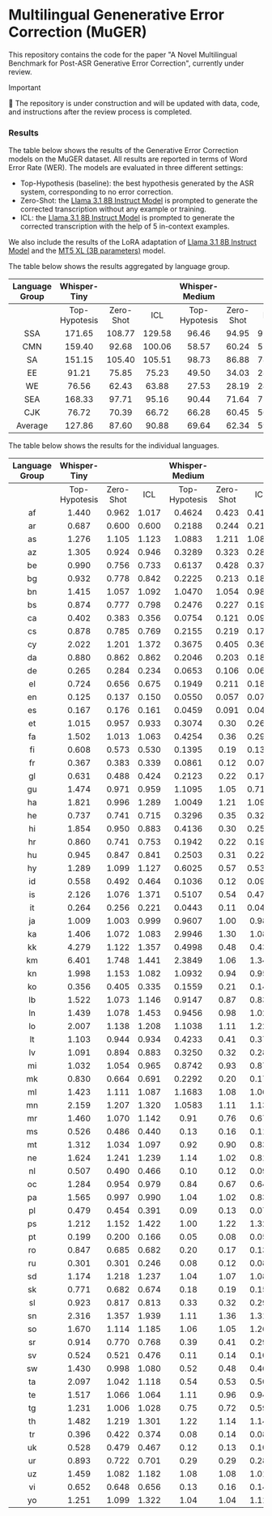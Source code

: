 # Multilingual Genenerative Error Correction (MuGER)

This repository contains the code for the paper "A Novel Multilingual Benchmark for Post-ASR Generative Error Correction", currently under review.

> [!IMPORTANT]  
> 🚨 The repository is under construction and will be updated with data, code, and instructions after the review process is completed.

### Results

The table below shows the results of the Generative Error Correction models on the MuGER dataset. All results are reported in terms of Word Error Rate (WER). The models are evaluated in three different settings: 
- Top-Hypothesis (baseline): the best hypothesis generated by the ASR system, corresponding to no error correction.
- Zero-Shot: the [Llama 3.1 8B Instruct Model](https://huggingface.co/meta-llama/Meta-Llama-3.1-8B-Instruct) is prompted to generate the corrected transcription without any example or training.
- ICL: the [Llama 3.1 8B Instruct Model](https://huggingface.co/meta-llama/Meta-Llama-3.1-8B-Instruct) is prompted to generate the corrected transcription with the help of 5 in-context examples.

We also include the results of the LoRA adaptation of [Llama 3.1 8B Instruct Model](https://huggingface.co/meta-llama/Meta-Llama-3.1-8B-Instruct) and the [MT5 XL (3B parameters)](https://huggingface.co/google/mt5-xl) model.

The table below shows the results aggregated by language group.

| Language Group |  Whisper-Tiny |           |        | Whisper-Medium |           |       | Whisper-Large-v3 |           |       | Whisper-Large-v3 |          |
|:--------------:|:-------------:|:---------:|:------:|:--------------:|:---------:|:-----:|:----------------:|:---------:|:-----:|:----------------:|:--------:|
|                | Top-Hypotesis | Zero-Shot |   ICL  |  Top-Hypotesis | Zero-Shot |  ICL  |   Top-Hypotesis  | Zero-Shot |  ICL  |      L3-LoRA     | MT5-LoRA |
|       SSA      |     171.65    |   108.77  | 129.58 |      96.46     |   94.95   | 97.53 |       95.93      |   78.15   | 77.20 |       68.88      |   93.65  |
|       CMN      |     159.40    |   92.68   | 100.06 |      58.57     |   60.24   | 57.14 |       46.70      |   46.95   | 41.45 |       37.35      |   32.26  |
|       SA       |     151.15    |   105.40  | 105.51 |      98.73     |   86.88   | 78.63 |       78.43      |   64.28   | 60.04 |       48.58      |   45.63  |
|       EE       |     91.21     |   75.85   |  75.23 |      49.50     |   34.03   | 28.78 |       22.19      |   21.69   | 18.24 |       18.84      |   13.06  |
|       WE       |     76.56     |   62.43   |  63.88 |      27.53     |   28.19   | 24.27 |       21.13      |   22.65   | 19.01 |       19.09      |   15.08  |
|       SEA      |     168.33    |   97.71   |  95.16 |      90.44     |   71.64   | 75.68 |       70.96      |   70.67   | 67.86 |       56.11      |  139.90  |
|       CJK      |     76.72     |   70.39   |  66.72 |      66.28     |   60.45   | 56.10 |       66.67      |   60.28   | 55.94 |       41.45      |   35.69  |
|     Average    |     127.86    |   87.60   |  90.88 |      69.64     |   62.34   | 59.73 |       57.43      |   52.10   | 48.53 |       41.47      |   53.61  |

The table below shows the results for the individual languages.

| Language Group |  Whisper-Tiny |           |       | Whisper-Medium |           |        | Whisper-Large-v3 |           |      | Whisper-Large-v3 |          |
|:--------------:|:-------------:|:---------:|:-----:|:--------------:|:---------:|:------:|:----------------:|:---------:|:----:|:----------------:|:--------:|
|                | Top-Hypotesis | Zero-Shot |  ICL  |  Top-Hypotesis | Zero-Shot |   ICL  |   Top-Hypotesis  | Zero-Shot |  ICL |      L3-LoRA     | MT5-LoRA |
|       af       |     1.440     |   0.962   | 1.017 |     0.4624     |   0.423   | 0.4128 |      0.3315      |    0.31   | 0.28 |      0.2225      |  0.2223  |
|       ar       |     0.687     |   0.600   | 0.600 |     0.2188     |   0.244   | 0.2168 |      0.1579      |    0.19   | 0.16 |      0.1606      |  0.1216  |
|       as       |     1.276     |   1.105   | 1.123 |     1.0883     |   1.211   | 1.0857 |      1.0954      |    1.00   | 0.94 |      0.7232      |  0.7664  |
|       az       |     1.305     |   0.924   | 0.946 |     0.3289     |   0.323   | 0.2881 |      0.2041      |    0.22   | 0.19 |      0.2025      |  0.1419  |
|       be       |     0.990     |   0.756   | 0.733 |     0.6137     |   0.428   | 0.3792 |      0.4362      |    0.31   | 0.27 |      0.2685      |  0.1857  |
|       bg       |     0.932     |   0.778   | 0.842 |     0.2225     |   0.213   | 0.1865 |      0.1314      |    0.14   | 0.12 |      0.1377      |  0.0928  |
|       bn       |     1.415     |   1.057   | 1.092 |     1.0470     |   1.054   | 0.9856 |      0.7468      |    0.62   | 0.57 |      0.4476      |  0.4194  |
|       bs       |     0.874     |   0.777   | 0.798 |     0.2476     |   0.227   | 0.1919 |      0.1303      |    0.15   | 0.13 |      0.1382      |   0.114  |
|       ca       |     0.402     |   0.383   | 0.356 |     0.0754     |   0.121   | 0.0945 |      0.0483      |    0.10   | 0.06 |      0.0786      |  0.0449  |
|       cs       |     0.878     |   0.785   | 0.769 |     0.2155     |   0.219   | 0.1722 |      0.1046      |    0.16   | 0.09 |      0.1076      |  0.0767  |
|       cy       |     2.022     |   1.201   | 1.372 |     0.3675     |   0.405   | 0.3681 |      0.2871      |    0.33   | 0.29 |      0.2967      |  0.2417  |
|       da       |     0.880     |   0.862   | 0.862 |     0.2046     |   0.203   | 0.1840 |      0.1243      |    0.15   | 0.13 |       0.129      |  0.1053  |
|       de       |     0.265     |   0.284   | 0.234 |     0.0653     |   0.106   | 0.0697 |      0.0496      |    0.09   | 0.05 |      0.0646      |  0.0485  |
|       el       |     0.724     |   0.656   | 0.675 |     0.1949     |   0.211   | 0.1802 |      0.1193      |    0.15   | 0.12 |      0.1355      |  0.0892  |
|       en       |     0.125     |   0.137   | 0.150 |     0.0550     |   0.057   | 0.0763 |      0.0510      |    0.07   | 0.05 |       0.061      |  0.0484  |
|       es       |     0.167     |   0.176   | 0.161 |     0.0459     |   0.091   | 0.0488 |      0.0372      |    0.08   | 0.04 |      0.0392      |  0.0364  |
|       et       |     1.015     |   0.957   | 0.933 |     0.3074     |    0.30   | 0.2681 |      0.1849      |    0.21   | 0.17 |      0.1933      |  0.1061  |
|       fa       |     1.502     |   1.013   | 1.063 |     0.4254     |    0.36   | 0.2936 |      0.3206      |    0.30   | 0.22 |      0.1807      |  0.2412  |
|       fi       |     0.608     |   0.573   | 0.530 |     0.1395     |    0.19   | 0.1318 |      0.0781      |    0.15   | 0.09 |      0.1035      |  0.0747  |
|       fr       |     0.367     |   0.383   | 0.339 |     0.0861     |    0.12   | 0.0792 |      0.0634      |    0.10   | 0.06 |      0.0692      |  0.0553  |
|       gl       |     0.631     |   0.488   | 0.424 |     0.2123     |    0.22   | 0.1770 |      0.1327      |    0.16   | 0.12 |      0.1198      |  0.0852  |
|       gu       |     1.474     |   0.971   | 0.959 |     1.1095     |    1.05   | 0.7187 |       0.483      |    0.44   | 0.42 |      0.3842      |  0.3029  |
|       ha       |     1.821     |   0.996   | 1.289 |     1.0049     |    1.21   | 1.0987 |      0.8672      |    0.84   | 0.81 |      0.6841      |  0.5695  |
|       he       |     0.737     |   0.741   | 0.715 |     0.3296     |    0.35   | 0.3287 |      0.2657      |    0.30   | 0.27 |      0.2893      |  0.2279  |
|       hi       |     1.854     |   0.950   | 0.883 |     0.4136     |    0.30   | 0.2575 |      0.3127      |    0.25   | 0.20 |       0.167      |  0.1644  |
|       hr       |     0.860     |   0.741   | 0.753 |     0.1942     |    0.22   | 0.1939 |      0.1127      |    0.15   | 0.12 |      0.1321      |  0.0999  |
|       hu       |     0.945     |   0.847   | 0.841 |     0.2503     |    0.31   | 0.2250 |      0.1412      |    0.23   | 0.14 |      0.1365      |  0.1006  |
|       hy       |     1.289     |   1.099   | 1.127 |     0.6025     |    0.57   | 0.5397 |      0.4444      |    0.43   | 0.39 |       0.366      |  0.2478  |
|       id       |     0.558     |   0.492   | 0.464 |     0.1036     |    0.12   | 0.0920 |      0.0612      |    0.09   | 0.06 |      0.0565      |  0.0493  |
|       is       |     2.126     |   1.076   | 1.371 |     0.5107     |    0.54   | 0.4708 |      0.3237      |    0.34   | 0.31 |      0.3618      |  0.1962  |
|       it       |     0.264     |   0.256   | 0.221 |     0.0443     |    0.11   | 0.0429 |       0.029      |    0.10   | 0.03 |      0.0339      |  0.0278  |
|       ja       |     1.009     |   1.003   | 0.999 |     0.9607     |    1.00   |  0.981 |      0.9831      |    1.01   | 0.98 |      0.6896      |  0.5997  |
|       ka       |     1.406     |   1.072   | 1.083 |     2.9946     |    1.30   |  1.085 |      0.6847      |    0.65   | 0.63 |      0.6217      |  0.4187  |
|       kk       |     4.279     |   1.122   | 1.357 |     0.4998     |    0.48   |  0.433 |      0.3317      |    0.35   | 0.29 |      0.2772      |  0.1759  |
|       km       |     6.401     |   1.748   | 1.441 |     2.3849     |    1.06   |  1.347 |      1.2269      |    1.06   | 1.25 |      1.0766      |  1.3865  |
|       kn       |     1.998     |   1.153   | 1.082 |     1.0932     |    0.94   |  0.954 |      0.6397      |    0.58   | 0.54 |      0.4675      |  0.3758  |
|       ko       |     0.356     |   0.405   | 0.335 |     0.1559     |    0.21   |  0.142 |      0.1284      |    0.19   | 0.13 |      0.1394      |  0.1142  |
|       lb       |     1.522     |   1.073   | 1.146 |     0.9147     |    0.87   |  0.838 |      0.8684      |    0.80   | 0.76 |      0.7055      |   0.643  |
|       ln       |     1.439     |   1.078   | 1.453 |     0.9456     |    0.98   |  1.021 |      0.7256      |    0.73   | 0.68 |      0.3961      |  0.4445  |
|       lo       |     2.007     |   1.138   | 1.208 |     1.1038     |    1.11   |  1.228 |      2.4988      |    1.90   | 1.61 |      0.9823      |  1.8736  |
|       lt       |     1.103     |   0.944   | 0.934 |     0.4233     |    0.41   |  0.372 |      0.2458      |    0.26   | 0.23 |      0.2452      |  0.1458  |
|       lv       |     1.091     |   0.894   | 0.883 |     0.3250     |    0.32   |  0.283 |      0.1897      |    0.20   | 0.18 |      0.1843      |  0.0995  |
|       mi       |     1.032     |   1.054   | 0.965 |     0.8742     |    0.93   |  0.874 |      0.3824      |    0.40   | 0.38 |      0.3005      |   0.266  |
|       mk       |     0.830     |   0.664   | 0.691 |     0.2292     |    0.20   |  0.179 |      0.1511      |    0.15   | 0.13 |      0.1261      |  0.0847  |
|       ml       |     1.423     |   1.111   | 1.087 |     1.1683     |    1.08   |  1.065 |      1.1121      |    0.94   | 1.01 |      0.6908      |  0.8319  |
|       mn       |     2.159     |   1.207   | 1.320 |     1.0583     |    1.11   |  1.139 |       0.84       |    0.83   | 0.81 |      0.7758      |  0.7412  |
|       mr       |     1.460     |   1.070   | 1.142 |      0.91      |    0.76   |  0.672 |      0.8071      |    0.63   | 0.53 |      0.4031      |  0.3864  |
|       ms       |     0.526     |   0.486   | 0.440 |      0.13      |    0.16   |  0.118 |      0.0759      |    0.12   | 0.08 |      0.0718      |  0.0588  |
|       mt       |     1.312     |   1.034   | 1.097 |      0.92      |    0.90   |  0.834 |      0.7496      |    0.73   | 0.69 |      0.6057      |  0.5156  |
|       ne       |     1.624     |   1.241   | 1.239 |      1.14      |    1.02   |  0.818 |      0.9456      |    0.90   | 0.68 |       0.458      |  0.4064  |
|       nl       |     0.507     |   0.490   | 0.466 |      0.10      |    0.12   |  0.090 |      0.0588      |    0.09   | 0.10 |      0.0648      |  0.0476  |
|       oc       |     1.284     |   0.954   | 0.979 |      0.84      |    0.67   |  0.649 |      0.7087      |    0.61   | 0.56 |      0.5988      |   0.495  |
|       pa       |     1.565     |   0.997   | 0.990 |      1.04      |    1.02   |  0.839 |      0.8364      |    0.75   | 0.73 |      0.7148      |  0.6533  |
|       pl       |     0.479     |   0.454   | 0.391 |      0.09      |    0.13   |  0.075 |      0.0484      |    0.10   | 0.06 |      0.0581      |  0.0437  |
|       ps       |     1.212     |   1.152   | 1.422 |      1.00      |    1.22   |  1.323 |      0.8961      |    0.88   | 0.84 |      0.6812      |  0.5888  |
|       pt       |     0.199     |   0.200   | 0.166 |      0.05      |    0.08   |  0.050 |      0.0436      |    0.06   | 0.04 |      0.0492      |  0.0387  |
|       ro       |     0.847     |   0.685   | 0.682 |      0.20      |    0.17   |  0.134 |      0.0916      |    0.11   | 0.08 |      0.0799      |  0.0674  |
|       ru       |     0.301     |   0.301   | 0.246 |      0.08      |    0.12   |  0.081 |      0.0561      |    0.10   | 0.06 |      0.0573      |  0.0503  |
|       sd       |     1.174     |   1.218   | 1.237 |      1.04      |    1.07   |  1.088 |      1.0143      |    0.93   | 0.94 |      0.6181      |  0.6169  |
|       sk       |     0.771     |   0.682   | 0.674 |      0.18      |    0.19   |  0.157 |      0.0936      |    0.11   | 0.08 |       0.101      |  0.0602  |
|       sl       |     0.923     |   0.817   | 0.813 |      0.33      |    0.32   |  0.293 |      0.1892      |    0.19   | 0.17 |      0.1854      |  0.1158  |
|       sn       |     2.316     |   1.357   | 1.939 |      1.11      |    1.36   |  1.314 |      1.1597      |    1.14   | 1.10 |      0.7666      |  0.6172  |
|       so       |     1.670     |   1.114   | 1.185 |      1.06      |    1.05   |  1.265 |      0.8992      |    0.89   | 0.87 |      0.8184      |  0.7215  |
|       sr       |     0.914     |   0.770   | 0.768 |      0.39      |    0.41   |  0.298 |      0.2219      |    0.27   | 0.20 |      0.2053      |  0.2394  |
|       sv       |     0.524     |   0.521   | 0.476 |      0.11      |    0.14   |  0.102 |      0.0732      |    0.11   | 0.09 |      0.0846      |  0.0592  |
|       sw       |     1.430     |   0.998   | 1.080 |      0.52      |    0.48   |  0.466 |      0.3432      |    0.32   | 0.31 |      0.2718      |  0.1902  |
|       ta       |     2.097     |   1.042   | 1.118 |      0.54      |    0.53   |  0.503 |      0.4904      |    0.48   | 0.44 |      0.4204      |  0.3326  |
|       te       |     1.517     |   1.066   | 1.064 |      1.11      |    0.96   |  0.949 |      0.7401      |    0.62   | 0.59 |      0.5934      |  0.4867  |
|       tg       |     1.231     |   1.006   | 1.028 |      0.75      |    0.72   |  0.596 |       0.742      |    0.71   | 0.58 |      0.4549      |  0.3958  |
|       th       |     1.482     |   1.219   | 1.301 |      1.22      |    1.14   |  1.146 |      0.9555      |    0.93   | 0.87 |      0.8309      |  0.7766  |
|       tr       |     0.396     |   0.422   | 0.374 |      0.08      |    0.14   |  0.083 |      0.0561      |    0.12   | 0.06 |      0.0844      |  0.0544  |
|       uk       |     0.528     |   0.479   | 0.467 |      0.12      |    0.13   |  0.101 |      0.0701      |    0.09   | 0.07 |      0.0767      |  0.0553  |
|       ur       |     0.893     |   0.722   | 0.701 |      0.29      |    0.29   |  0.287 |      0.2268      |    0.23   | 0.22 |      0.2278      |  0.1885  |
|       uz       |     1.459     |   1.082   | 1.182 |      1.08      |    1.08   |  1.012 |      0.8666      |    0.80   | 0.70 |      0.6288      |  0.5372  |
|       vi       |     0.652     |   0.648   | 0.656 |      0.13      |    0.16   |  0.140 |      0.0897      |    0.10   | 0.08 |      0.0825      |  0.0721  |
|       yo       |     1.251     |   1.099   | 1.322 |      1.04      |    1.04   |  1.114 |      1.0235      |    1.02   | 0.98 |      0.9006      |    0.9   |